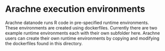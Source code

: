 # Arachne execution environments

Arachne datanode runs R code in pre-specified runtime environments. These environments are created using dockerfiles. Currently there are two example runtime environments each with their own subfolder here. Arachne users can create their own runtime environments by copying and modifying the dockerfiles found in this directory. 




